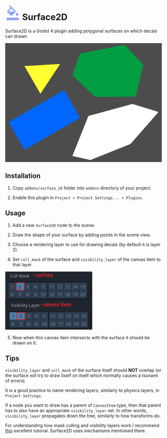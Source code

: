 # ![](addons/surface_2d/icon.svg) Surface2D

Surface2D is a Godot 4 plugin adding polygonal surfaces on which decals can drawn.

![](screenshots/presentation.gif)

## Installation

1. Copy `addons/surface_2d` folder into `addons` directory of your project.

2. Enable this plugin in `Project > Project Settings... > Plugins`.

## Usage

1. Add a new `Surface2D` node to the scene.

2. Draw the shape of your surface by adding points in the scene view.

3. Choose a rendering layer to use for drawing decals (by default it is layer 2).

4. Set `cull_mask` of the surface and `visibility_layer` of the canvas item to that layer.

![](screenshots/culling.png)

5. Now when this canvas item intersects with the surface it should be drawn on it.

## Tips

`visibility_layer` and `cull_mask` of the surface itself should **NOT** overlap (or the surface will try to draw itself on itself which normally causes a tsunami of errors).

It is a good practice to name rendering layers, similarly to physics layers, in `Project Settings`.

If a node you want to draw has a parent of `CanvasItem` type, then that parent has to also have an appropriate `visibility_layer` set.
In other words, `visibility_layer` propagates down the tree, similarly to how transforms do.

For understanding how mask culling and visibility layers work I recommend [this](https://www.youtube.com/watch?v=UqQyBv4htqw) excellent tutorial.
Surface2D uses mechanisms mentioned there.
